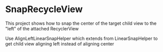 # SnapRecycleView
This project shows how to snap the center of the target child view to the "left" of the attached RecyclerView

Use AlignLeftLinearSnapHelper which extends from LinearSnapHelper to get child view aligning left instead of aligning center
